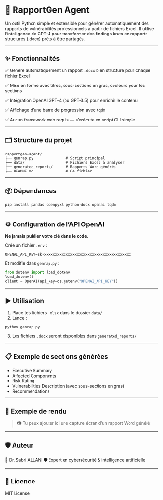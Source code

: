 # 📄 RapportGen Agent

Un outil Python simple et extensible pour générer automatiquement des rapports de vulnérabilités professionnels à partir de fichiers Excel.
Il utilise l’intelligence de GPT-4 pour transformer des findings bruts en rapports structurés (.docx) prêts à être partagés.

---

## ✨ Fonctionnalités

✅ Génère automatiquement un rapport `.docx` bien structuré pour chaque fichier Excel

✅ Mise en forme avec titres, sous-sections en gras, couleurs pour les sections

✅ Intégration OpenAI GPT-4 (ou GPT-3.5) pour enrichir le contenu

✅ Affichage d’une barre de progression avec `tqdm`

✅ Aucun framework web requis — s’exécute en script CLI simple

---

## 🗂️ Structure du projet

```
rapportgen-agent/
├── genrap.py               # Script principal
├── data/                   # Fichiers Excel à analyser
├── generated_reports/      # Rapports Word générés
├── README.md               # Ce fichier
```

---

## 📦 Dépendances

```bash
pip install pandas openpyxl python-docx openai tqdm
```

---

## ⚙️ Configuration de l’API OpenAI

**Ne jamais publier votre clé dans le code.**

Crée un fichier `.env` :

```env
OPENAI_API_KEY=sk-xxxxxxxxxxxxxxxxxxxxxxxxxxxxxxxxxxxxxxxx
```

Et modifie dans `genrap.py` :

```python
from dotenv import load_dotenv
load_dotenv()
client = OpenAI(api_key=os.getenv("OPENAI_API_KEY"))
```

---

## ▶️ Utilisation

1. Place tes fichiers `.xlsx` dans le dossier `data/`
2. Lance :

```bash
python genrap.py
```

3. Les fichiers `.docx` seront disponibles dans `generated_reports/`

---

## 📋 Exemple de sections générées

* Executive Summary
* Affected Components
* Risk Rating
* Vulnerabilities Description (avec sous-sections en gras)
* Recommendations

---

## 🧠 Exemple de rendu

> 📷 Tu peux ajouter ici une capture écran d’un rapport Word généré

---

## 🛡️ Auteur

👤 Dr. Sabri ALLANI
🛡️ Expert en cybersécurité & intelligence artificielle

---

## 📜 Licence

MIT License
